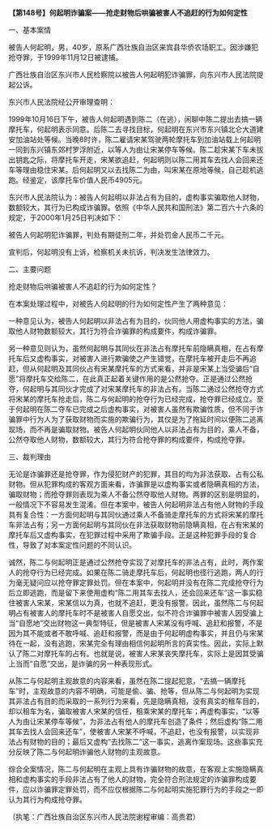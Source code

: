 **【第148号】何起明诈骗案——抢走财物后哄骗被害人不追赶的行为如何定性**

一、基本案情

被告人何起明，男，40岁，原系广西壮族自治区来宾县华侨农场职工。因涉嫌犯抢夺罪，于1999年11月12日被逮捕。

广西壮族自治区东兴市人民检察院以被告人何起明犯诈骗罪，向东兴市人民法院提起公诉。

东兴市人民法院经公开审理查明：

1999年10月16日下午，被告人何起明遇到陈二（在逃），闲聊中陈二提出去搞一辆摩托车，何起明表示同意。后陈二去寻找目标，何起明在东兴市东兴镇北仑大道建安加油站处等候。当晚8时许，陈二雇请宋某驾驶两轮摩托车到加油站载上何起明一同到东兴镇东郊村罗浮附近，以等人为由让宋某停车等候。陈二趁宋某下车未拔出钥匙之际，将摩托车开走，宋某欲追赶，何起明则以陈二用其车去找人会回来还车等理由稳住宋某。后何起明又以去找陈二为由，叫宋某在原地等候，自己趁机逃跑。经鉴定，该摩托车价值人民币4905元。

东兴市人民法院认为：被告人何起明以非法占有为目的，虚构事实骗取他人财物，数额较大，其行为已构成诈骗罪。依照《中华人民共和国刑法》第二百六十六条的规定，于2000年1月25日判决如下：

被告人何起明犯诈骗罪，判处有期徒刑二年，并处罚金人民币二千元。

宣判后，何起明没有上诉，检察机关未抗诉，判决发生法律效力。

二、主要问题

抢走财物后哄骗被害人不追赶的行为如何定性？

在本案处理过程中，对被告人何起明的行为如何定性产生了两种意见：

一种意见认为，被告人何起明以非法占有为目的，伙同他人用虚构事实的方法，骗取他人财物数额较大，其行为符合诈骗罪的构成要件，构成诈骗罪。

另一种意见则认为，虽然何起明与其同伙在非法占有摩托车前隐瞒真相，在占有摩托车后又虚构事实，对被害人进行欺骗使之产生错觉，在摩托车被开走后不再追赶，但从何起明及其同伙占有宋某摩托车的方式来看，并非是宋某上当受骗后“自愿”将摩托车交给陈二，在此真正起着关键作用的是公然抢夺。正是通过公然抢夺，何起明与其同伙才完成了对宋某摩托车的非法占有。当陈二通过公然抢夺方式将宋某的摩托车抢走后，陈二与何起明的抢夺行为已经完成，抢夺罪已经成立。至于何起明在陈二夺车已完成之后虚构事实，对被害人虽然有欺骗性质，但不同于诈骗罪中行为人为了获取财物而实施的欺骗行为，其仅是为了拖延时间以便陈二逃离现场，而不再是骗取财物。被告人何起明伙同他人以非法占有为目的，乘人不备，公然夺取他人财物，数额较大，其行为符合抢夺罪的构成要件，构成抢夺罪。

三、裁判理由

无论是诈骗罪还是抢夺罪，作为侵犯财产的犯罪，其目的均为非法获取、占有公私财物。但从犯罪构成的客观方面来看，诈骗罪是以虚构事实或者隐瞒真相的方法，骗取财物；而抢夺罪则表现为乘人不备公然夺取他人财物。两罪的区别是明显的，一般情况下不容易发生混淆。但在本案中，被告人何起明非法占有他人财物的手段具有复合性：一方面何起明与其同伙通过乘人不备骑走摩托车的方式将宋某的摩托车非法占有；另一方面何起明与其同伙在非法获取财物前隐瞒真相，在占有宋某的摩托车后又虚构事实，在犯罪过程中采用了欺骗手段。正是这种犯罪手段的复合性，导致了对本案定性问题的不同认识。

诚然，陈二与何起明正是通过公然抢夺实现了对摩托车的非法占有，此时，两作案人的抢夺行为已经完成。如果在陈二骑走摩托车后，何起明也径行逃跑，两人的行为毫无疑问应以抢夺罪定罪处罚。但在本案中，何起明并没有在陈二完成抢夺行为后立即逃跑，而是留下来使用虚构“陈二用其车去找人，还会回来还车”这一事实稳住被害人宋某，宋某信以为真，也就不追赶，更没有报警。因此，虽然陈二与何起明占有被害人的摩托车时不是被害人自愿交出，似不符合诈骗罪中被害人因受骗上当“自愿地”交出财物这一典型特征，但是被害人宋某没有呼喊、追赶和报警，不是因为其不能或者不敢呼喊、追赶和报警，而是由于何起明虚构事实，并且仍与宋某待在一起，没有逃跑，宋某完全有理由相信何起明所言的真实性。因此，实际上默认了陈二对摩托车的占有。也就是说，被害人宋某丧失摩托车，实际上是因其受骗上当而“自愿”交出，是诈骗的另一种表现形式。

从陈二与何起明主观故意的内容来看，虽然在陈二提起犯意，“去搞一辆摩托车”时，主观故意的内容不明确，可能是偷、骗、抢等，但从陈二与何起明为实现其非法占有目的而采取的一系列行为来看，先是隐瞒真相，没有真实的租车目的，却以租车为名，骗取被害人宋某的信任，租乘宋某的摩托车；再虚构事实，“以等人为由让宋某停车等候”，为非法占有他人的摩托车创造了条件；然后虚构“陈二用其车去找人会回来还车”，使被害人宋某不呼喊，不追赶，也没有报警，以实现非法占有财物的目的；最后又虚构“去找陈二”这一事实，逃离作案现场。这些事实充分反映了陈二与何起明诈骗他人财物的主观故意。

综合全案情况，陈二与何起明在主观上具有诈骗财物的故意，在客观上实施隐瞒真相和虚构事实的手段非法占有了他人的财物，完全符合刑法规定的诈骗罪构成要件，应以诈骗罪定罪处罚，而不应仅根据陈二与何起明实施犯罪行为的手段之一即认为其行为构成抢夺罪。

（执笔：广西壮族自治区东兴市人民法院谢程审编：高贵君）